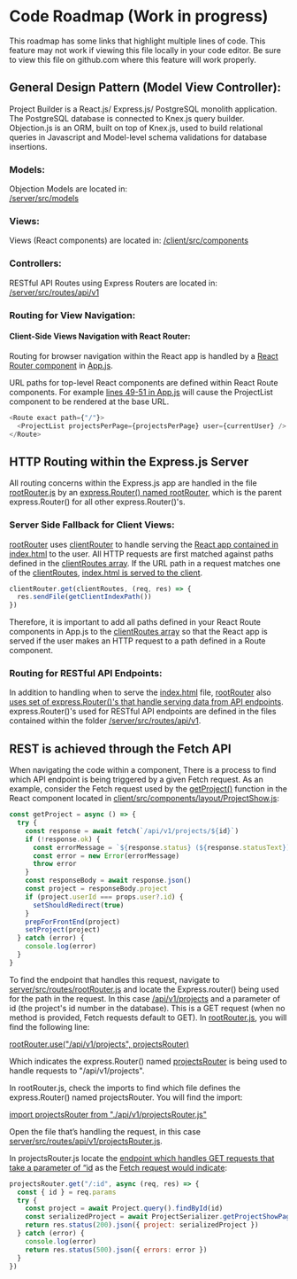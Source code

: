 # Code Roadmap (Work in progress)

This roadmap has some links that highlight multiple lines of code. This feature may not work if viewing this file locally in your code editor. Be sure to view this file on github.com where this feature will work properly.

## General Design Pattern (Model View Controller):

Project Builder is a React.js/ Express.js/ PostgreSQL monolith application. The PostgreSQL database is connected to Knex.js query builder. Objection.js is an ORM, built on top of Knex.js, used to build relational queries in Javascript and Model-level schema validations for database insertions.

### Models:

Objection Models are located in:  
[/server/src/models](/server/src/models)

### Views:

Views (React components) are located in:
[/client/src/components](/client/src/components)

### Controllers:

RESTful API Routes using Express Routers are located in:  
[/server/src/routes/api/v1](/server/src/routes/api/v1)

### Routing for View Navigation:

#### Client-Side Views Navigation with React Router:

Routing for browser navigation within the React app is handled by a [React Router component](client/src/components/App.js#L46-L89) in [App.js](client/src/components/App.js).

URL paths for top-level React components are defined within React Route components.
For example [lines 49-51 in App.js](client/src/components/App.js#L49-L51) will cause the ProjectList component to be rendered at the base URL.

```javascript
<Route exact path={"/"}>
  <ProjectList projectsPerPage={projectsPerPage} user={currentUser} />
</Route>
```

## HTTP Routing within the Express.js Server

All routing concerns within the Express.js app are handled in the file [rootRouter.js](server/src/routes/rootRouter.js) by an [express.Router() named rootRouter](server/src/routes/rootRouter.js#L11), which is the parent express.Router() for all other express.Router()'s.

### Server Side Fallback for Client Views:

[rootRouter](server/src/routes/rootRouter.js) uses [clientRouter](server/src/routes/clientRouter.js) to handle serving the [React app contained in index.html](client/public/index.html#L15) to the user.  All HTTP requests are first matched against paths defined in the [clientRoutes array](server/src/routes/clientRouter.js#L7).  If the URL path in a request matches one of the [clientRoutes](server/src/routes/clientRouter.js#L7), [index.html is served to the client](server/src/routes/clientRouter.js#L26-L28).  

```javascript
clientRouter.get(clientRoutes, (req, res) => {
  res.sendFile(getClientIndexPath())
})
```
Therefore, it is important to add all paths defined in your React Route components in App.js to the [clientRoutes array](server/src/routes/clientRouter.js#L7) so that the React app is served if the user makes an HTTP request to a path defined in a Route component.

### Routing for RESTful API Endpoints:

In addition to handling when to serve the [index.html](client/public/index.html) file, [rootRouter](server/src/routes/rootRouter.js#L11) also [uses set of express.Router()'s that handle serving data from API endpoints](server/src/routes/rootRouter.js#L14-L20).  express.Router()'s used for RESTful API endpoints are defined in the files contained within the folder [/server/src/routes/api/v1](/server/src/routes/api/v1).

## REST is achieved through the Fetch API

When navigating the code within a component, There is a process to find which API endpoint is being triggered by a given Fetch request. As an example, consider the Fetch request used by the [getProject()](client/src/components/layout/ProjectShow.js#L49) function in the React component located in [client/src/components/layout/ProjectShow.js](client/src/components/layout/ProjectShow.js#L49-L68):

```javascript
const getProject = async () => {
  try {
    const response = await fetch(`/api/v1/projects/${id}`)
    if (!response.ok) {
      const errorMessage = `${response.status} (${response.statusText})`
      const error = new Error(errorMessage)
      throw error
    }
    const responseBody = await response.json()
    const project = responseBody.project
    if (project.userId === props.user?.id) {
      setShouldRedirect(true)
    }
    prepForFrontEnd(project)
    setProject(project)
  } catch (error) {
    console.log(error)
  }
}
```

To find the endpoint that handles this request, navigate to [server/src/routes/rootRouter.js](server/src/routes/rootRouter.js) and locate the Express.router() being used for the path in the request. In this case [/api/v1/projects](/api/v1/projects/) and a parameter of id (the project's id number in the database).  This is a GET request (when no method is provided, Fetch requests default to GET).  In [rootRouter.js](server/src/routes/rootRouter.js), you will find the following line:

[rootRouter.use("/api/v1/projects", projectsRouter)](server/src/routes/rootRouter.js#L16)

Which indicates the express.Router() named [projectsRouter](server/src/routes/api/v1/projectsRouter.js#L10) is being used to handle requests to "/api/v1/projects".

In rootRouter.js, check the imports to find which file defines the express.Router() named projectsRouter. You will find the import:

[import projectsRouter from "./api/v1/projectsRouter.js"](server/src/routes/rootRouter.js#L5)

Open the file that’s handling the request, in this case [server/src/routes/api/v1/projectsRouter.js](server/src/routes/api/v1/projectsRouter.js).

In projectsRouter.js locate the [endpoint which handles GET requests that take a parameter of “id](server/src/routes/api/v1/projectsRouter.js#L53-L63) as the [Fetch request would indicate](client/src/components/layout/ProjectShow.js#L52):

```javascript
projectsRouter.get("/:id", async (req, res) => {
  const { id } = req.params
  try {
    const project = await Project.query().findById(id)
    const serializedProject = await ProjectSerializer.getProjectShowPageDetails(project)
    return res.status(200).json({ project: serializedProject })
  } catch (error) {
    console.log(error)
    return res.status(500).json({ errors: error })
  }
})
```
